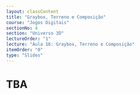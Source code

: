 ```yaml
---
layout: classContent
title: "Graybox, Terreno e Composição"
course: "Jogos Digitais"
sectionNo: 4
section: "Universo 3D"
lectureOrder: "1"
lecture: "Aula 16: Graybox, Terreno e Composição"
itemOrder: "0"
type: "Slides"
---
```


# TBA